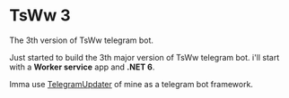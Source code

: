 # TsWw 3
The 3th version of TsWw telegram bot.

Just started to build the 3th major version of TsWw telegram bot. i'll start with a **Worker service** app and **.NET 6**.

Imma use [TelegramUpdater](https://github.com/TelegramUpdater/TelegramUpdater) of mine as a telegram bot framework.
